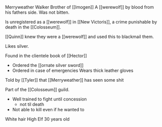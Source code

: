 Merryweather Walker
Brother of [[Imogen]]
A [[werewolf]] by blood from his fathers side. Was not bitten.

Is unregistered as a [[werewolf]] in [[New Victoris]], a crime punishable by death in the [[Colosseum]].

[[Quinn]] knew they were a [[werewolf]] and used this to blackmail them.

Likes silver.

Found in the clientele book of [[Hector]] 
- Ordered the [[ornate silver sword]]
- Ordered in case of emergencies 
Wears thick leather gloves

Told by [[Tyler]] that [[Merryweather]] has seen some shit

Part of the [[Colosseum]] guild.
 - Well trained to fight until concession
	 - not til death
- Not able to kill even if he wanted to

White hair
High Elf
30 years old
